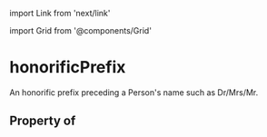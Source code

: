 import Link from 'next/link'
  
import Grid from '@components/Grid'

# honorificPrefix

An honorific prefix preceding a Person's name such as Dr/Mrs/Mr.

## Property of



